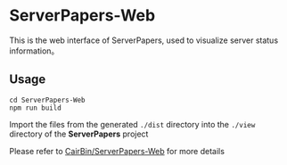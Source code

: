 # ServerPapers-Web

This is the web interface of ServerPapers, used to visualize server status information。

## Usage

```shell
cd ServerPapers-Web
npm run build
```

Import the files from the generated `./dist` directory into the `./view` directory of the **ServerPapers** project

Please refer to [CairBin/ServerPapers-Web](https://github.com/CairBin/ServerPapers) for more details
